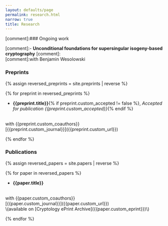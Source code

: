 ```yaml
---
layout: defaults/page
permalink: research.html
narrow: true
title: Research
---
```


[comment]:### Ongoing work

[comment]:- **Unconditional foundations for supersingular isogeny-based cryptography**
[comment]:<br>
[comment]:with Benjamin Wesolowski


### Preprints


{% assign reversed_preprints = site.preprints | reverse %}

{% for preprint in reversed_preprints %}

- **{{preprint.title}}**{% if preprint.custom_accepted != false %}, _Accepted for publication {{preprint.custom_accepted}}_{% endif %}
 <br> 
 with {{preprint.custom_coauthors}}
 <br>
 [{{preprint.custom_journal}}]({{preprint.custom_url}})
 
{% endfor %}

### Publications

{% assign reversed_papers = site.papers | reverse %}

{% for paper in reversed_papers %}

- **{{paper.title}}**
 <br> 
 with {{paper.custom_coauthors}}
 <br>
 [{{paper.custom_journal}}]({{paper.custom_url}})
 <br>
 \(available on [Cryptology ePrint Archive]({{paper.custom_eprint}})\)
 
{% endfor %}

